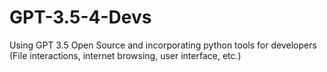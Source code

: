 # GPT-3.5-4-Devs
Using GPT 3.5 Open Source and incorporating python tools for developers (File interactions, internet browsing, user interface, etc.)
